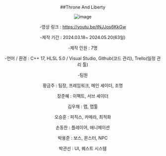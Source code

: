<div align="center">

  
##Throne And Liberty


![image](https://i.imgur.com/jEKG7Vg.jpeg)


-영상 링크 : https://youtu.be/tNJJos6KkGw

-제작 기간 : 2024.03.18~ 2024.05.20(63일)

-제작 인원 : 7명

-언어 / 환경 : C++ 17, HLSL 5.0 / Visual Studio, Github(코드 관리), Trello(일정 관리 툴)

-팀원

황금주 : 팀장, 프레임워크, 메인 셰이더, 조명

장준혜 : 이펙트, 서브 셰이더

김우채 : 맵, 맵툴

오승훈 : 피직스, 카메라, 최적화

손동찬 : 플레이어, 애니메이션

박용준 : 보스, 몬스터, NPC

박관선 : UI, 퀘스트 시스템

</div>
